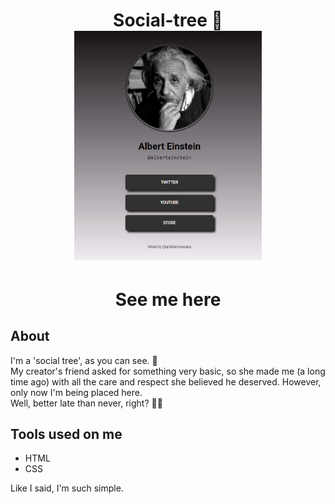 
<h1 align="center"> Social-tree 🌳
<br>
<img src="./assets/Social-tree.png" width="300px"/>
</h1>

<h1 align="center"><a href="https://iambiancasouza.github.io/Social-tree/"></a>See me here</h1>


## About

I'm a 'social tree', as you can see. 🙂<br> My creator's friend asked for something very basic, so she made me (a long time ago) with all the care and respect she believed he deserved. However, only now I'm being placed here.<br> Well, better late than never, right? 🤷‍♀️


## Tools used on me

- HTML
- CSS

Like I said, I'm such simple.
